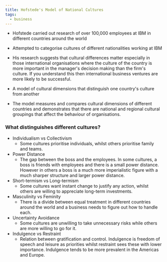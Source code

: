 ```yaml
---
title: Hofstede's Model of National Cultures
tags:
  - business
---
```

- Hofstede carried out research of over 100,000 employees at IBM in different countries around the world
- Attempted to categorise cultures of different nationalities working at IBM
- His research suggests that cultural differences matter especially in those international organisations where the culture of the country is more important in the manager's decision making than the firm's culture. If you understand this then international business ventures are more likely to be successful.

- A model of cultural dimensions that distinguish one country's culture from another
- The model measures and compares cultural dimensions of different countries and demonstrates that there are national and regional cultural groupings that affect the behaviour of organisations.

### What distinguishes different cultures?

- Individualism vs Collectivism
	- Some cultures prioritise individuals, whilst others prioritise family and teams.
- Power Distance
	- The gap between the boss and the employees. In some cultures, a boss is friends with employees and there is a small power distance. However in others a boss is a much more imperialistic figure with a much sharper structure and larger power distance.
- Short-termism vs Long-termism
	- Some cultures want instant change to justify any action, whilst others are willing to appreciate long-term investments.
- Masculinity vs Feminity
	- There is a divide between equal treatment in different countries around the world and a business needs to figure out how to handle each.
- Uncertainty Avoidance
	- Some cultures are unwilling to take unnecessary risks while others are more willing to go for it.
- Indulgence vs Restraint
	- Relation between gratification and control. Indulgence is freedom of speech and leisure as priorities whilst restraint sees these with lower importance. Indulgence tends to be more prevalent in the Americas and Europe.